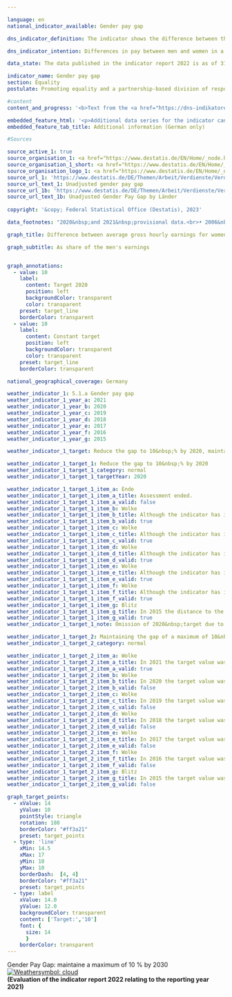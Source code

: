 ```yaml
---

language: en    
national_indicator_available: Gender pay gap    

dns_indicator_definition: The indicator shows the difference between the average gross hourly earnings of women and men expressed as a percentage of the average gross hourly earnings of men.    

dns_indicator_intention: Differences in pay between men and women in a modern business-oriented society are a sign of social inequality. A narrowing of pay disparities indicates progress on the road to equality. The Federal Government is therefore pursuing the goal of reducing the pay gap to 10&nbsp;% by 2020&nbsp;and to maintain the value until 2030.    

data_state: The data published in the indicator report 2022 is as of 31 October 2022. The data shown on this platform is updated regularly, so that more current data may be available online than published in the <a href="https://dns-indikatoren.de/en/publications_reports/">indicator report 2022</a>.    

indicator_name: Gender pay gap    
section: Equality    
postulate: Promoting equality and a partnership-based division of responsibilities    

#content     
content_and_progress: '<b>Text from the <a href="https://dns-indikatoren.de/en/publications_reports/">Indicator Report 2022&nbsp;</a></b><br><br>The indicator presented here shows the unadjusted gender pay gap (<abbr title="Gender pay gap" tabindex="0">GPG</abbr>). Therefore, it only expresses the relative average gross hourly earnings as a ratio without considering the underlying causes, such as qualification, occupation or a different employment history.<br><br>The data for the indicator is based on the four-yearly structure of earnings survey conducted by the statistical offices of the Länder as a representative sample survey covering a maximum of 60,000&nbsp;businesses who are obliged to provide the requested information. Based on these data, results are provided by age, educational attainment, performance group, activity, collective agreement, company size class and economic sector, and the adjusted <abbr title="Gender pay gap" tabindex="0">GPG</abbr> is published. For the interim years, the unadjusted <abbr title="Gender pay gap" tabindex="0">GPG</abbr> is updated using the rates of change from the quarterly survey of earnings. In the following, the <abbr title="European Union" tabindex="0">EU</abbr> definition is used for the adjusted and unadjusted GPG; it excludes employees in “agriculture, forestry and fishing”, “public administration and defence; compulsory social security” and in micro-enterprises.<br><br>In 2020&nbsp;and 2021, the unadjusted <abbr title="Gender pay gap" tabindex="0">GPG</abbr> was 18&nbsp;% on average. The goal to reduce the unadjusted <abbr title="Gender pay gap" tabindex="0">GPG</abbr> to 10&nbsp;% by 2020&nbsp;was missed. Hence, if the trend recorded over the last five years continues, the goal set for 2030&nbsp;will not be achieved.<br><br>The unadjusted <abbr title="Gender pay gap" tabindex="0">GPG</abbr> is slowly but steadily declining for Germany long-term. The value in 2012&nbsp;was 23&nbsp;% and, thus, 5&nbsp;percentage points above the value in 2021. The unadjusted <abbr title="Gender pay gap" tabindex="0">GPG</abbr> varied markedly between the Länder: in 2021, the <abbr title="Gender pay gap" tabindex="0">GPG</abbr> was highest in Baden-Württemberg and Bremen with 22&nbsp;%, while being at 5&nbsp;% for Brandenburg, Mecklenburg Western Pomerania and Thuringia.<br><br>Investigations into the causal factors behind the <abbr title="Gender pay gap" tabindex="0">GPG</abbr> can be conducted every four years on the basis of the detailed results of the structure of earnings survey. The latest available findings date from 2018. The factors that determine pay differentials are subject to long-term evolution processes and are therefore fairly stable over the course of time. The findings show that structural causes account for 71&nbsp;% of the <abbr title="Gender pay gap" tabindex="0">GPG</abbr>, in other words the differences are partly due to the fact that women often work in sectors and occupations where pay rates are low, and they more rarely attain managerial positions. They are also more likely than men to work part-time or to have mini-jobs.<br><br>The remaining 29&nbsp;% of the pay differential corresponds to the adjusted <abbr title="Gender pay gap" tabindex="0">GPG</abbr> of 6&nbsp;% in 2018. Compared with the unadjusted <abbr title="Gender pay gap" tabindex="0">GPG</abbr>, the adjusted <abbr title="Gender pay gap" tabindex="0">GPG</abbr> figure is considerably more uniform across the Länder. In 2018, the adjusted gap ranged from 4&nbsp;% in Berlin to 7&nbsp;% in Baden-Württemberg, Bavaria, Bremen, Hamburg and Saxony.<br><br>Comparative data for the European Union with mostly provisional results is available until 2020. From 2010&nbsp;on, the unadjusted <abbr title="Gender pay gap" tabindex="0">GPG</abbr> in Germany lay considerably above the provisional European Union average. Of the 25&nbsp;<abbr title="European Union" tabindex="0">EU</abbr> states in 2020, only Latvia, with 22&nbsp;%, Estonia, with 21&nbsp;%, and Austria, with 19&nbsp;%, had a higher <abbr title="Gender pay gap" tabindex="0">GPG</abbr>. The countries with the lowest gender differentials in gross hourly pay were Luxembourg, with 1&nbsp;%, Romania, with 2&nbsp;%, and Slovenia, with 3&nbsp;%.'    

embedded_feature_html: '<p>Additional data series for the indicator can be found <a href="https://dnsTestEnvironment.github.io/dns-indicators/public/AddInfos/de/5_1_a.pdf" target="_blank" >here</a>.</p><br><small>Note: You can display the PDF document directly in your browser or download the PDF document and open it with a PDF reader of your choice. We will be happy to advise you.</small>'
embedded_feature_tab_title: Additional information (German only)    

#Sources    

source_active_1: true
source_organisation_1: <a href="https://www.destatis.de/EN/Home/_node.html" target="_blank">Federal Statistical Office</a>
source_organisation_1_short: <a href="https://www.destatis.de/EN/Home/_node.html" target="_blank">Federal Statistical Office</a>
source_organisation_logo_1: <a href="https://www.destatis.de/EN/Home/_node.html" target="_blank"><img src="www.dnsTestEnvironment.github.io/dns-indicators/public/OrgImgEn/destatis.png" alt="Federal Statistical Office" title=" Click here to visit the homepage of the organizationFederal Statistical Office" style="height:60px; width:148px; border:transparent"/></a>
source_url_1: 'https://www.destatis.de/DE/Themen/Arbeit/Verdienste/Verdienste-GenderPayGap/Tabellen/ugpg-01-gebietsstand.html'
source_url_text_1: Unadjusted gender pay gap
source_url_1b: 'https://www.destatis.de/DE/Themen/Arbeit/Verdienste/Verdienste-GenderPayGap/Tabellen/ugpg-02-bundeslaender-ab-2014.html'
source_url_text_1b: Unadjusted Gender Pay Gap by Länder
    
copyright: '&copy; Federal Statistical Office (Destatis), 2023'    

data_footnotes: "2020&nbsp;and 2021&nbsp;provisional data.<br>• 2006&nbsp;to 2021&nbsp;Structure of Earnings Survey, updated with results of quarterly earnings survey.<br>• From 2022: Results of the earnings survey.<br>• Due to methodological changes, the results from 2022&nbsp;onwards are only comparable with previous years to a limited extend."    

graph_title: Difference between average gross hourly earnings for women and men    

graph_subtitle: As share of the men's earnings    


graph_annotations:
  - value: 10
    label:
      content: Target 2020
      position: left
      backgroundColor: transparent
      color: transparent
    preset: target_line
    borderColor: transparent
  - value: 10
    label:
      content: Constant target
      position: left
      backgroundColor: transparent
      color: transparent
    preset: target_line
    borderColor: transparent        

national_geographical_coverage: Germany    

weather_indicator_1: 5.1.a Gender pay gap
weather_indicator_1_year_a: 2021
weather_indicator_1_year_b: 2020
weather_indicator_1_year_c: 2019
weather_indicator_1_year_d: 2018
weather_indicator_1_year_e: 2017
weather_indicator_1_year_f: 2016
weather_indicator_1_year_g: 2015

weather_indicator_1_target: Reduce the gap to 10&nbsp;% by 2020, maintained until 2030&nbsp;subsequently

weather_indicator_1_target_1: Reduce the gap to 10&nbsp;% by 2020
weather_indicator_1_target_1_category: normal
weather_indicator_1_target_1_targetYear: 2020

weather_indicator_1_target_1_item_a: Ende
weather_indicator_1_target_1_item_a_title: Assessment ended.
weather_indicator_1_target_1_item_a_valid: false
weather_indicator_1_target_1_item_b: Wolke
weather_indicator_1_target_1_item_b_title: Although the indicator has in 2020 been moving in the desired direction toward the target, if the trend had to continued, the target would have been missed in the target year by more than 20% of the difference between the target value and the value at that time.
weather_indicator_1_target_1_item_b_valid: true
weather_indicator_1_target_1_item_c: Wolke
weather_indicator_1_target_1_item_c_title: Although the indicator has in 2019 been moving in the desired direction toward the target, if the trend had to continued, the target would have been missed in the target year by more than 20% of the difference between the target value and the value at that time.
weather_indicator_1_target_1_item_c_valid: true
weather_indicator_1_target_1_item_d: Wolke
weather_indicator_1_target_1_item_d_title: Although the indicator has in 2018 been moving in the desired direction toward the target, if the trend had to continued, the target would have been missed in the target year by more than 20% of the difference between the target value and the value at that time.
weather_indicator_1_target_1_item_d_valid: true
weather_indicator_1_target_1_item_e: Wolke
weather_indicator_1_target_1_item_e_title: Although the indicator has in 2017 been moving in the desired direction toward the target, if the trend had to continued, the target would have been missed in the target year by more than 20% of the difference between the target value and the value at that time.
weather_indicator_1_target_1_item_e_valid: true
weather_indicator_1_target_1_item_f: Wolke
weather_indicator_1_target_1_item_f_title: Although the indicator has in 2016 been moving in the desired direction toward the target, if the trend had to continued, the target would have been missed in the target year by more than 20% of the difference between the target value and the value at that time.
weather_indicator_1_target_1_item_f_valid: true
weather_indicator_1_target_1_item_g: Blitz
weather_indicator_1_target_1_item_g_title: In 2015 the distance to the target was constantly high or had increased. Thus, the indicator did not develop in the desired direction.
weather_indicator_1_target_1_item_g_valid: true
weather_indicator_1_target_1_note: Omission of 2020&nbsp;target due to expiration of time.

weather_indicator_1_target_2: Maintaining the gap of a maximum of 10&nbsp;% until 2030
weather_indicator_1_target_2_category: normal

weather_indicator_1_target_2_item_a: Wolke
weather_indicator_1_target_2_item_a_title: In 2021 the target value was not reached, but the average development pointed in the desired direction.
weather_indicator_1_target_2_item_a_valid: true
weather_indicator_1_target_2_item_b: Wolke
weather_indicator_1_target_2_item_b_title: In 2020 the target value was not reached, but the average development pointed in the desired direction.
weather_indicator_1_target_2_item_b_valid: false
weather_indicator_1_target_2_item_c: Wolke
weather_indicator_1_target_2_item_c_title: In 2019 the target value was not reached, but the average development pointed in the desired direction.
weather_indicator_1_target_2_item_c_valid: false
weather_indicator_1_target_2_item_d: Wolke
weather_indicator_1_target_2_item_d_title: In 2018 the target value was not reached, but the average development pointed in the desired direction.
weather_indicator_1_target_2_item_d_valid: false
weather_indicator_1_target_2_item_e: Wolke
weather_indicator_1_target_2_item_e_title: In 2017 the target value was not reached, but the average development pointed in the desired direction.
weather_indicator_1_target_2_item_e_valid: false
weather_indicator_1_target_2_item_f: Wolke
weather_indicator_1_target_2_item_f_title: In 2016 the target value was not reached, but the average development pointed in the desired direction.
weather_indicator_1_target_2_item_f_valid: false
weather_indicator_1_target_2_item_g: Blitz
weather_indicator_1_target_2_item_g_title: In 2015 the target value was missed and the indicator had not moved towards the target on average over the previous changes.
weather_indicator_1_target_2_item_g_valid: false    

graph_target_points:
  - xValue: 14
    yValue: 10
    pointStyle: triangle
    rotation: 180
    borderColor: "#ff3a21"
    preset: target_points
  - type: 'line'
    xMin: 14.5
    xMax: 17
    yMin: 10
    yMax: 10
    borderDash:  [4, 4]
    borderColor: "#ff3a21"
    preset: target_points
  - type: label
    xValue: 14.0
    yValue: 12.0
    backgroundColor: transparent
    content: ['Target:','10']
    font: {
      size: 14
      }
    borderColor: transparent    
---
```



<div>
  <div class="my-header">
    <label class="default">Gender Pay Gap: maintaine a maximum of 10&nbsp;% by 2030
      <a href="www.dnsTestEnvironment.github.io/dns-indicators/en/status"><img src="https://g205sdgs.github.io/sdg-indicators/public/Wettersymbole/Wolke.png" title="In 2021 the target value was not reached, but the average development pointed in the desired direction." alt="Weathersymbol: cloud"/>
      </a>
    </label>
  </div>
</div>
<div class="my-header-note">
  <label class="default"><b>(Evaluation of the indicator report 2022 relating to the reporting year 2021)
  </b></label>
</div>